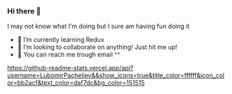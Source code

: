 ### Hi there 👋
I may not know what I'm doing but I sure am having fun doing it

- 🌱 I’m currently learning Redux
- 👯 I’m looking to collaborate on anything! Just hit me up!
- 📱 You can reach me trough email ^^

https://github-readme-stats.vercel.app/api?username=LubomirPacheliev&&show_icons=true&title_color=ffffff&icon_color=bb2acf&text_color=daf7dc&bg_color=151515
